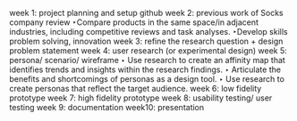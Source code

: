 week 1: project planning and setup github
week 2: previous work of Socks company review
‣Compare products in the same space/in adjacent industries,
including competitive reviews and task analyses.
‣Develop skills problem solving, innovation
week 3: refine the research question + design problem statement
week 4: user research (or experimental design)
week 5: persona/ scenario/ wireframe
‣ Use research to create an affinity map that identifies trends and
insights within the research findings.
‣ Articulate the benefits and shortcomings of personas as a design tool.
‣ Use research to create personas that reflect the target audience.
week 6: low fidelity prototype
week 7: high fidelity prototype
week 8: usability testing/ user testing
week 9: documentation
week10: presentation

